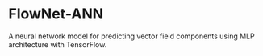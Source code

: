 # FlowNet-ANN
A neural network model for predicting vector field components using MLP architecture with TensorFlow.
